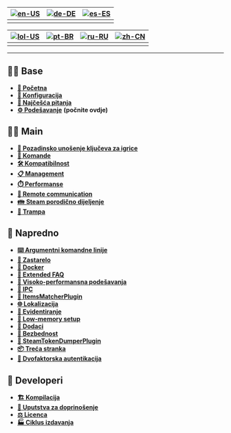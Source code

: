 | [![en-US](https://raw.githubusercontent.com/hjnilsson/country-flags/master/png100px/us.png)](https://github.com/JustArchiNET/ArchiSteamFarm/wiki/Home) | [![de-DE](https://raw.githubusercontent.com/hjnilsson/country-flags/master/png100px/de.png)](https://github.com/JustArchiNET/ArchiSteamFarm/wiki/Home-de-DE) | [![es-ES](https://raw.githubusercontent.com/hjnilsson/country-flags/master/png100px/es.png)](https://github.com/JustArchiNET/ArchiSteamFarm/wiki/Home-es-ES) |
| ------------------------------------------------------------------------------------------------------------------------------------------------------ | ------------------------------------------------------------------------------------------------------------------------------------------------------------ | ------------------------------------------------------------------------------------------------------------------------------------------------------------ |
|                                                                                                                                                        |                                                                                                                                                              |                                                                                                                                                              |

| [![lol-US](https://raw.githubusercontent.com/JustArchiNET/ArchiSteamFarm/main/resources/lol-US.png)](https://github.com/JustArchiNET/ArchiSteamFarm/wiki/Home-lol-US) | [![pt-BR](https://raw.githubusercontent.com/hjnilsson/country-flags/master/png100px/br.png)](https://github.com/JustArchiNET/ArchiSteamFarm/wiki/Home-pt-BR) | [![ru-RU](https://raw.githubusercontent.com/hjnilsson/country-flags/master/png100px/ru.png)](https://github.com/JustArchiNET/ArchiSteamFarm/wiki/Home-ru-RU) | [![zh-CN](https://raw.githubusercontent.com/hjnilsson/country-flags/master/png100px/cn.png)](https://github.com/JustArchiNET/ArchiSteamFarm/wiki/Home-zh-CN) |
| --------------------------------------------------------------------------------------------------------------------------------------------------------------------- | ------------------------------------------------------------------------------------------------------------------------------------------------------------ | ------------------------------------------------------------------------------------------------------------------------------------------------------------ | ------------------------------------------------------------------------------------------------------------------------------------------------------------ |
|                                                                                                                                                                       |                                                                                                                                                              |                                                                                                                                                              |                                                                                                                                                              |

***

## 👨‍🏫 Base

* **[🏡 Početna](https://github.com/JustArchiNET/ArchiSteamFarm/wiki/Home)**
* **[🔧 Konfiguracija](https://github.com/JustArchiNET/ArchiSteamFarm/wiki/Configuration)**
* **[💬 Najčešća pitanja](https://github.com/JustArchiNET/ArchiSteamFarm/wiki/FAQ)**
* **[⚙️ Podešavanje](https://github.com/JustArchiNET/ArchiSteamFarm/wiki/Setting-up)** **(počnite ovdje)**


## 👨‍🎓️ Main

* **[👥 Pozadinsko unošenje ključeva za igrice](https://github.com/JustArchiNET/ArchiSteamFarm/wiki/Background-games-redeemer)**
* **[📢 Komande](https://github.com/JustArchiNET/ArchiSteamFarm/wiki/Commands)**
* **[🛠️ Kompatibilnost](https://github.com/JustArchiNET/ArchiSteamFarm/wiki/Compatibility)**
* **[📋 Management](https://github.com/JustArchiNET/ArchiSteamFarm/wiki/Management)**
* **[⏱️ Performanse](https://github.com/JustArchiNET/ArchiSteamFarm/wiki/Performance)**
* **[📡 Remote communication](https://github.com/JustArchiNET/ArchiSteamFarm/wiki/Remote-communication)**
* **[👪 Steam porodično dijeljenje](https://github.com/JustArchiNET/ArchiSteamFarm/wiki/Steam-Family-Sharing)**
* **[🔄 Trampa](https://github.com/JustArchiNET/ArchiSteamFarm/wiki/Trading)**


## 🧙 Napredno

* **[⌨️ Argumentni komandne linije](https://github.com/JustArchiNET/ArchiSteamFarm/wiki/Command-line-arguments)**
* **[🚧 Zastarelo](https://github.com/JustArchiNET/ArchiSteamFarm/wiki/Deprecation)**
* **[🐳 Docker](https://github.com/JustArchiNET/ArchiSteamFarm/wiki/Docker)**
* **[🤔 Extended FAQ](https://github.com/JustArchiNET/ArchiSteamFarm/wiki/Extended-FAQ)**
* **[🚀 Visoko-performansna podešavanja](https://github.com/JustArchiNET/ArchiSteamFarm/wiki/High-performance-setup)**
* **[🔗 IPC](https://github.com/JustArchiNET/ArchiSteamFarm/wiki/IPC)**
* **[🧩 ItemsMatcherPlugin](https://github.com/JustArchiNET/ArchiSteamFarm/wiki/ItemsMatcherPlugin)**
* **[🌐 Lokalizacija](https://github.com/JustArchiNET/ArchiSteamFarm/wiki/Localization)**
* **[📝 Evidentiranje](https://github.com/JustArchiNET/ArchiSteamFarm/wiki/Logging)**
* **[💾 Low-memory setup](https://github.com/JustArchiNET/ArchiSteamFarm/wiki/Low-memory-setup)**
* **[🔌 Dodaci](https://github.com/JustArchiNET/ArchiSteamFarm/wiki/Plugins)**
* **[🔐 Bezbednost](https://github.com/JustArchiNET/ArchiSteamFarm/wiki/Security)**
* **[🧩 SteamTokenDumperPlugin](https://github.com/JustArchiNET/ArchiSteamFarm/wiki/SteamTokenDumperPlugin)**
* **[📦 Treća stranka](https://github.com/JustArchiNET/ArchiSteamFarm/wiki/Third-party)**
* **[📵 Dvofaktorska autentikacija](https://github.com/JustArchiNET/ArchiSteamFarm/wiki/Two-factor-authentication)**


## 👷 Developeri

* **[🏗️ Kompilacija](https://github.com/JustArchiNET/ArchiSteamFarm/wiki/Compilation)**
* **[🤝 Uputstva za doprinošenje](https://github.com/JustArchiNET/ArchiSteamFarm/blob/main/.github/CONTRIBUTING.md)**
* **[⚖️ Licenca](https://github.com/JustArchiNET/ArchiSteamFarm/wiki/License)**
* **[🏭 Ciklus izdavanja](https://github.com/JustArchiNET/ArchiSteamFarm/wiki/Release-cycle)**